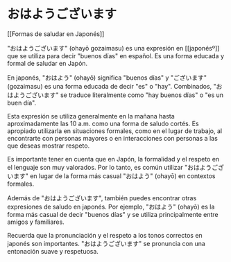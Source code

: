 # おはようございます

[[Formas de saludar en Japonés]]

"おはようございます" (ohayō gozaimasu) es una expresión en [[japonésº]] que se utiliza para decir "buenos días" en español. Es una forma educada y formal de saludar en Japón.

En japonés, "おはよう" (ohayō) significa "buenos días" y "ございます" (gozaimasu) es una forma educada de decir "es" o "hay". Combinados, "おはようございます" se traduce literalmente como "hay buenos días" o "es un buen día".

Esta expresión se utiliza generalmente en la mañana hasta aproximadamente las 10 a.m. como una forma de saludo cortés. Es apropiado utilizarla en situaciones formales, como en el lugar de trabajo, al encontrarte con personas mayores o en interacciones con personas a las que deseas mostrar respeto.

Es importante tener en cuenta que en Japón, la formalidad y el respeto en el lenguaje son muy valorados. Por lo tanto, es común utilizar "おはようございます" en lugar de la forma más casual "おはよう" (ohayō) en contextos formales.

Además de "おはようございます", también puedes encontrar otras expresiones de saludo en japonés. Por ejemplo, "おはよう" (ohayō) es la forma más casual de decir "buenos días" y se utiliza principalmente entre amigos y familiares.

Recuerda que la pronunciación y el respeto a los tonos correctos en japonés son importantes. "おはようございます" se pronuncia con una entonación suave y respetuosa.